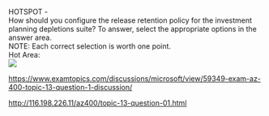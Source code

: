 HOTSPOT -<br/>How should you configure the release retention policy for the investment planning depletions suite? To answer, select the appropriate options in the answer area.<br/>NOTE: Each correct selection is worth one point.<br/>Hot Area:<br/><img src="https://www.examtopics.com/assets/media/exam-media/04257/0021100001.png" class="in-exam-image"/><br/><p><a href="https://www.examtopics.com/discussions/microsoft/view/59349-exam-az-400-topic-13-question-1-discussion/">https://www.examtopics.com/discussions/microsoft/view/59349-exam-az-400-topic-13-question-1-discussion/</a></p><p><a href="http://116.198.226.11/az400/topic-13-question-01.html">http://116.198.226.11/az400/topic-13-question-01.html</a></p><script src="https://giscus.app/client.js"                    data-repo="azsamples/az204"                    data-repo-id="R_kgDOMRXzDQ"                    data-category="General"                    data-category-id="DIC_kwDOMRXzDc4Cgi27"                    data-mapping="pathname"                    data-strict="0"                    data-reactions-enabled="0"                    data-emit-metadata="0"                    data-input-position="bottom"                    data-theme="preferred_color_scheme"                    data-lang="en"                    crossorigin="anonymous"                    async>                    </script>